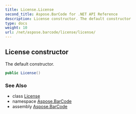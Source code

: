 ```yaml
---
title: License.License
second_title: Aspose.BarCode for .NET API Reference
description: License constructor. The default constructor
type: docs
weight: 10
url: /net/aspose.barcode/license/license/
---
```

## License constructor

The default constructor.

```csharp
public License()
```

### See Also

* class [License](../)
* namespace [Aspose.BarCode](../../../aspose.barcode/)
* assembly [Aspose.BarCode](../../../)


